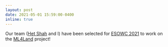 ```yaml
---
layout: post
date: 2021-05-01 15:59:00-0400
inline: true
---
```


Our team ([Het Shah](https://het-shah.github.io/) and I) have been selected for [ESOWC 2021](https://esowc.ecmwf.int/) to work on the [ML4Land](https://github.com/esowc/challenges_2021) project!
